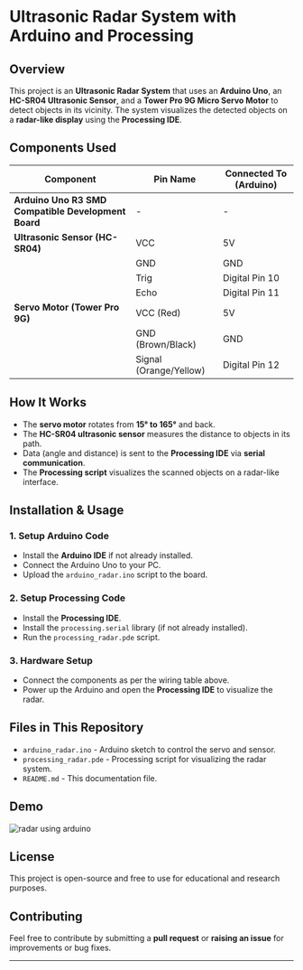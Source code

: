 # Ultrasonic Radar System with Arduino and Processing

## Overview
This project is an **Ultrasonic Radar System** that uses an **Arduino Uno**, an **HC-SR04 Ultrasonic Sensor**, and a **Tower Pro 9G Micro Servo Motor** to detect objects in its vicinity. The system visualizes the detected objects on a **radar-like display** using the **Processing IDE**.

## Components Used

| **Component**                                       | **Pin Name**         | **Connected To (Arduino)**|
|-----------------------------------------------------|----------------------|---------------------------|
| **Arduino Uno R3 SMD Compatible Development Board** | -                    | -                         |
| **Ultrasonic Sensor (HC-SR04)**                     | VCC                  | 5V                        |
|                                                     | GND                  | GND                       |
|                                                     | Trig                 | Digital Pin 10            |
|                                                     | Echo                 | Digital Pin 11            |
| **Servo Motor (Tower Pro 9G)**                      | VCC (Red)            | 5V                        |
|                                                     | GND (Brown/Black)    | GND                       |
|                                                     | Signal (Orange/Yellow) | Digital Pin 12          |

## How It Works
- The **servo motor** rotates from **15° to 165°** and back.
- The **HC-SR04 ultrasonic sensor** measures the distance to objects in its path.
- Data (angle and distance) is sent to the **Processing IDE** via **serial communication**.
- The **Processing script** visualizes the scanned objects on a radar-like interface.

## Installation & Usage
### **1. Setup Arduino Code**
- Install the **Arduino IDE** if not already installed.
- Connect the Arduino Uno to your PC.
- Upload the `arduino_radar.ino` script to the board.

### **2. Setup Processing Code**
- Install the **Processing IDE**.
- Install the `processing.serial` library (if not already installed).
- Run the `processing_radar.pde` script.

### **3. Hardware Setup**
- Connect the components as per the wiring table above.
- Power up the Arduino and open the **Processing IDE** to visualize the radar.

## Files in This Repository
- `arduino_radar.ino` - Arduino sketch to control the servo and sensor.
- `processing_radar.pde` - Processing script for visualizing the radar system.
- `README.md` - This documentation file.

## Demo
![radar using arduino](https://github.com/user-attachments/assets/50248fdb-19fc-47bd-9a47-898394bba4b6)


## License
This project is open-source and free to use for educational and research purposes.

## Contributing
Feel free to contribute by submitting a **pull request** or **raising an issue** for improvements or bug fixes.

---


